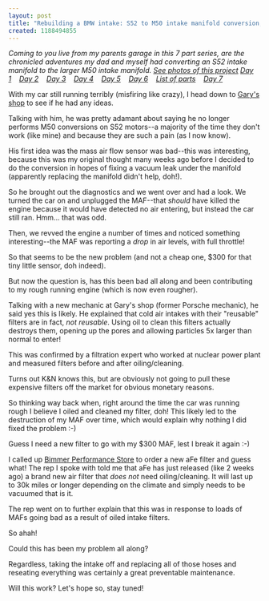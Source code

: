```yaml
--- 
layout: post
title: "Rebuilding a BMW intake: S52 to M50 intake manifold conversion, day 6"
created: 1188494855
---
```

<em>Coming to you live from my parents garage in this 7 part series, are the chronicled adventures my dad and myself had converting an S52 intake manifold to the larger M50 intake manifold. <a href="http://www.flickr.com/photos/tedserbinski/sets/72157601244448485/">See photos of this project</a>
<a href="http://tedserbinski.com/2007/08/04/rebuilding-bmw-intake-s52-m50-intake-manifold-conversion-day-1">Day 1</a>&nbsp;&nbsp;&nbsp; <a href="http://tedserbinski.com/2007/08/11/rebuilding-bmw-intake-s52-m50-intake-manifold-conversion-day-2">Day 2</a>&nbsp;&nbsp;&nbsp; <a href="http://tedserbinski.com/2007/08/17/rebuilding-bmw-intake-s52-m50-intake-manifold-conversion-day-3">Day 3</a>&nbsp;&nbsp;&nbsp; <a href="http://tedserbinski.com/2007/08/18/rebuilding-bmw-intake-s52-m50-intake-manifold-conversion-day-4">Day 4</a>&nbsp;&nbsp;&nbsp; <a href="http://tedserbinski.com/2007/08/23/rebuilding-bmw-intake-s52-m50-intake-manifold-conversion-day-5">Day 5</a>&nbsp;&nbsp;&nbsp; <a href="http://tedserbinski.com/2007/08/30/rebuilding-bmw-intake-s52-m50-intake-manifold-conversion-day-6">Day 6</a>&nbsp;&nbsp;&nbsp; <a href="http://tedserbinski.com/2007/08/31/rebuilding-bmw-intake-s52-m50-intake-manifold-conversion-list-parts">List of parts</a>&nbsp;&nbsp;&nbsp; <a href="http://tedserbinski.com/2007/09/17/rebuilding-bmw-intake-s52-m50-intake-manifold-conversion-day-7">Day 7</a></em>

<!--break-->

With my car still running terribly (misfiring like crazy), I head down to <a href="http://martinmotorsportsinc.com/">Gary's shop</a> to see if he had any ideas.

Talking with him, he was pretty adamant about saying he no longer performs M50 conversions on S52 motors--a majority of the time they don't work (like mine) and because they are such a pain (as I now know).

His first idea was the mass air flow sensor was bad--this was interesting, because this was my original thought many weeks ago before I decided to do the conversion in hopes of fixing a vacuum leak under the manifold (apparently replacing the manifold didn't help, doh!).

So he brought out the diagnostics and we went over and had a look. We turned the car on and unplugged the MAF--that <em>should</em> have killed the engine because it would have detected no air entering, but instead the car still ran. Hmm... that was odd. 

Then, we revved the engine a number of times and noticed something interesting--the MAF was reporting a <em>drop</em> in air levels, with full throttle!

So that seems to be the new problem (and not a cheap one, $300 for that tiny little sensor, doh indeed).

But now the question is, has this been bad all along and been contributing to my rough running engine (which is now even rougher).

Talking with a new mechanic at Gary's shop (former Porsche mechanic), he said yes this is likely. He explained that cold air intakes with their "reusable" filters are in fact, <em>not reusable</em>.  Using oil to clean this filters actually destroys them, opening up the pores and allowing particles 5x larger than normal to enter!

This was confirmed by a filtration expert who worked at nuclear power plant and measured filters before and after oiling/cleaning. 

Turns out K&N knows this, but are obviously not going to pull these expensive filters off the market for obvious monetary reasons.

So thinking way back when, right around the time the car was running rough I believe I oiled and cleaned my filter, doh! This likely led to the destruction of my MAF over time, which would explain why nothing I did fixed the problem :-)

Guess I need a new filter to go with my $300 MAF, lest I break it again :-)

I called up <a href="http://www.bimmerperformancestore.com/">Bimmer Performance Store</a> to order a new aFe filter and guess what! The rep I spoke with told me that aFe has just released (like 2 weeks ago) a brand new air filter that <em>does not</em> need oiling/cleaning. It will last up to 30k miles or longer depending on the climate and simply needs to be vacuumed that is it.

The rep went on to further explain that this was in response to loads of MAFs going bad as a result of oiled intake filters.

So ahah!

Could this has been my problem all along? 

Regardless, taking the intake off and replacing all of those hoses and reseating everything was certainly a great preventable maintenance.

Will this work? Let's hope so, stay tuned!
